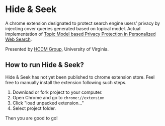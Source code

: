 # Hide & Seek

A chrome extension designated to protect search engine users' privacy by injecting cover queries generated based on topical model. Actual implementation of [Topic Model based Privacy Protection in Personalized Web Search](http://dl.acm.org/citation.cfm?id=2914753).

Presented by [HCDM Group](http://www.cs.virginia.edu/~hw5x/HCDM/), University of Virginia.

## How to run Hide & Seek?

Hide & Seek has not yet been published to chrome extension store. Feel free to manually install the extension following such steps.

1. Download or fork project to your computer.
2. Open Chrome and go to `chrome://extension`
3. Click "load unpacked extension..."
4. Select project folder.

Then you are good to go!

